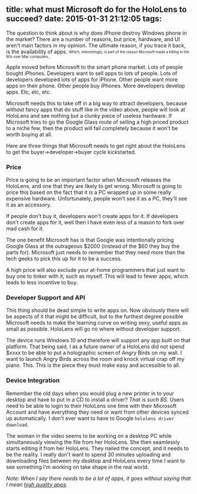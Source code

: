title: what must Microsoft do for the HoloLens to succeed?
date: 2015-01-31 21:12:05
tags:
---
The question to think about is why does iPhone destroy Windows phone in the market? There are a number of reasons, but price, hardware, and UI aren't main factors in my opinion. The ultimate reason, if you trace it back, is the availability of apps. <sub><sup>Which, interestingly, is part of the reason Microsoft made a killing in the 90s over Mac computers.</sup></sub>

<!-- more -->

Apple moved before Microsoft to the smart phone market. Lots of people bought iPhones. Developers want to sell apps to lots of people. Lots of developers developed lots of apps for iPhone. Other people want more apps on their phone. Other people buy iPhones. More developers develop apps. Etc, etc, etc.

Microsoft needs this to take off in a big way to attract developers, because without fancy apps that do stuff like in the video above, people will look at HoloLens and see nothing but a clunky piece of useless hardware. If Microsoft tries to go the Google Glass route of selling a high priced product to a niche few, then the product will fail completely because it won't be worth buying at all.

Here are three things that Microsoft needs to get right about the HoloLens to get the buyer->developer->buyer cycle kickstarted.

<h3>Price</h3>

Price is going to be an important factor when Microsoft releases the HoloLens, and one that they are likely to get wrong. Microsoft is going to price this based on the fact that it <i>is</i> a PC wrapped up in some really expensive hardware. Unfortunately, people won't see it as a PC, they'll see it as an accessory.

If people don't buy it, developers won't create apps for it. If developers don't create apps for it, well then I have even less of a reason to fork over mad cash for it.

The one benefit Microsoft has is that Google was intentionally pricing Google Glass at the outrageous $2000 (instead of the $60 they buy the parts for). Microsoft just needs to remember that they need more than the tech geeks to pick this up for it to be a success.

A high price will also exclude your at-home programmers that just want to buy one to tinker with it, such as myself. This will lead to fewer apps, which leads to less incentive to buy.

<h3>Developer Support and API</h3>

This thing should be dead simple to write apps on. Now obviously there will be aspects of it that might be difficult, but to the furthest degree possible Microsoft needs to make the learning curve on writing sexy, useful apps as small as possible. HoloLens will go no where without developer support.

The device runs Windows 10 and therefore will support any app built on that platform. That being said, I as a future owner of a HoloLens did not spend $xxxx to be able to put a holographic screen of Angry Birds on my wall. I want to launch Angry Birds across the room and knock virtual crap off my piano. This. This is the piece they must make easy and accessible to all.

<h3>Device Integration</h3>

Remember the old days when you would plug a new printer in to your desktop and have to put in a CD to install a driver? <i>That is such BS</i>. Users need to be able to login to their HoloLens one time with their Microsoft Account and have everything they need or want from other devices synced up automatically. I don't ever want to have to Google `hololens driver download`.

The woman in the video seems to be working on a desktop PC while simultaneously viewing the file from her HoloLens. She then seamlessly starts editing it from her HoloLens. They nailed the concept, and it needs to be the reality. I really don't want to spend 30 minutes uploading and downloading files between my desktop and HoloLens every time I want to see something I'm working on take shape in the real world.


<i>Note: When I say there needs to be a lot of apps, it goes without saying that I mean [high quality apps](http://www.digitaltrends.com/computing/5-reasons-why-the-windows-8-store-is-a-complete-mess/).</i>
